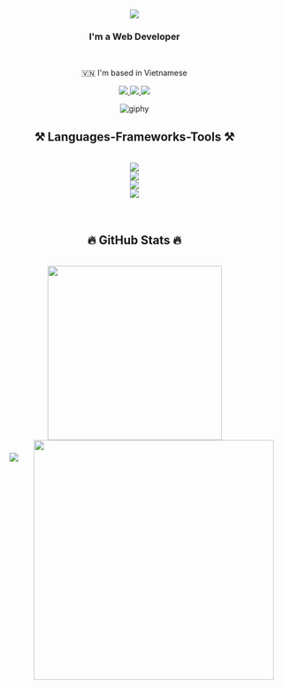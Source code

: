 

<h1 align="center"> 
    <img src="https://readme-typing-svg.herokuapp.com/?font=Righteous&size=35&center=true&vCenter=true&width=500&height=70&duration=4000&lines=Hi+There!+👋;+I'm+Manh+Bin!;" />
</h1>



<h3 align="center">I'm a Web Developer</h3>
<br/>

<div align="center">

 🇻🇳 I'm based in Vietnamese 
 
 </div>

<div align="center"> 
  <a href="mailto:llemanhbin@gmail.com" target="_blank">
    <img src="https://img.shields.io/badge/Gmail-333333?style=for-the-badge&logo=gmail&logoColor=red" />
  </a>
  <a href="https://www.linkedin.com/in/le-manh-bin/" target="_blank">
    <img src="https://img.shields.io/badge/LinkedIn-0077B5?style=for-the-badge&logo=linkedin&logoColor=white" target="_blank" />
  </a>
  <a href="https://lemanhbin-portfolio-dev.vercel.app/" target="_blank">
     <img src="https://img.shields.io/badge/Portfolio-FF5722?style=for-the-badge&logo=todoist&logoColor=white" target="_blank" /> <!-- sqlite, safari, google-chrome are other good icon options -->
  </a>
</div>

<p align="center">
  <img src="https://github.com/thanhtin4401/thanhtin4401/assets/85281544/a65ececb-7042-4a69-b9a6-71381c48b003" alt="giphy" />
</p>
<h2 align="center">⚒️ Languages-Frameworks-Tools ⚒️</h2>
<br/>
<div align="center">
    <img src="https://skillicons.dev/icons?i=javascript,typescript,java,mysql,graphql,mongodb,firebase" /><br>
    <img src="https://skillicons.dev/icons?i=react,next,vue,nodejs,express,nest,redux" /><br>
    <img src="https://skillicons.dev/icons?i=html,css,scss,tailwind,bootstrap,mui,styledcomponents" /><br>
    <img src="https://skillicons.dev/icons?i=github,git,npm,pnpm,vscode,figma,postman" /><br>
</div>
<br>
<!-- <div align="center">
  <h2>🐍 My Contributions 🐍</h2>
  <br>
  <img alt="snake eating my contributions" src="https://raw.githubusercontent.com/salesp07/salesp07/output/github-contribution-grid-snake.svg" />
  <br/><br/><br/>
</div> -->


<br>
<h2 align="center">🔥 GitHub Stats 🔥</h2>
<!-- https://github.com/anuraghazra/github-readme-stats -->
<br>
<div align=center>
  <a href="#" title="LeManhBin">
    <img width="315" align="center" src="https://github-readme-stats.vercel.app/api/top-langs/?username=LeManhBin&hide=c%23,powershell,Mathematica,Ruby,Objective-C,Objective-C%2b%2b,Cuda&title_color=61dafb&text_color=ffffff&icon_color=61dafb&bg_color=20232a&langs_count=8&layout=compact&border_color=61dafb&hide_border=true" />
  </a>
  <a href="#" title="LeManhBin">
    <img align="right" width="434" src="https://github-readme-stats.vercel.app/api?username=LeManhBin&show_icons=true&theme=react&border_color=61dafb&hide_border=true" />
  </a>
</div>


<h3 align="center">
    <img src="https://readme-typing-svg.herokuapp.com/?font=Righteous&size=25&center=true&vCenter=true&width=500&height=70&duration=4000&lines=Thanks+for+visiting!+✌️;+Shoot+me+a+message+on+Linkedin!;I'm+always+down+to+collab+:)">
</h3>

